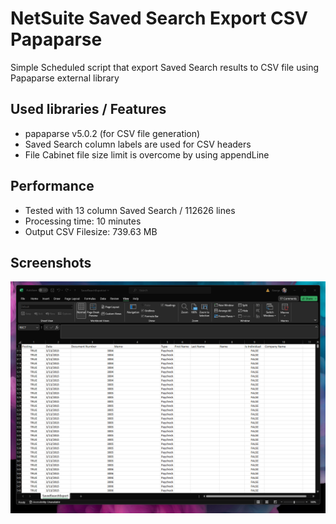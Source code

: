 # NetSuite Saved Search Export CSV Papaparse
Simple Scheduled script that export Saved Search results to CSV file using Papaparse external library

## Used libraries / Features
- papaparse v5.0.2 (for CSV file generation)
- Saved Search column labels are used for CSV headers
- File Cabinet file size limit is overcome by using appendLine

## Performance
- Tested with 13 column Saved Search / 112626 lines
- Processing time: 10 minutes
- Output CSV Filesize: 739.63 MB

## Screenshots
![App Screenshot](screenshots/screenshot1.png)